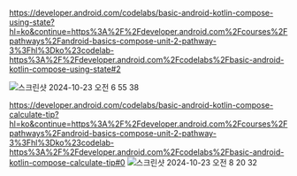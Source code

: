 https://developer.android.com/codelabs/basic-android-kotlin-compose-using-state?hl=ko&continue=https%3A%2F%2Fdeveloper.android.com%2Fcourses%2Fpathways%2Fandroid-basics-compose-unit-2-pathway-3%3Fhl%3Dko%23codelab-https%3A%2F%2Fdeveloper.android.com%2Fcodelabs%2Fbasic-android-kotlin-compose-using-state#2

![스크린샷 2024-10-23 오전 6 55 38](https://github.com/user-attachments/assets/e6f3e180-1546-4b24-adc4-cb7b4ed6c2a8)


https://developer.android.com/codelabs/basic-android-kotlin-compose-calculate-tip?hl=ko&continue=https%3A%2F%2Fdeveloper.android.com%2Fcourses%2Fpathways%2Fandroid-basics-compose-unit-2-pathway-3%3Fhl%3Dko%23codelab-https%3A%2F%2Fdeveloper.android.com%2Fcodelabs%2Fbasic-android-kotlin-compose-calculate-tip#0
![스크린샷 2024-10-23 오전 8 20 32](https://github.com/user-attachments/assets/7dbfd9cf-2ab1-407b-a517-67f77d1abdf1)
